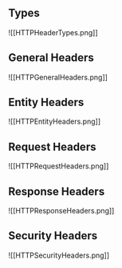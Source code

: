 ## Types

![[HTTPHeaderTypes.png]]

## General Headers

![[HTTPGeneralHeaders.png]]

## Entity Headers

![[HTTPEntityHeaders.png]]

## Request Headers

![[HTTPRequestHeaders.png]]

## Response Headers

![[HTTPResponseHeaders.png]]

## Security Headers

![[HTTPSecurityHeaders.png]]